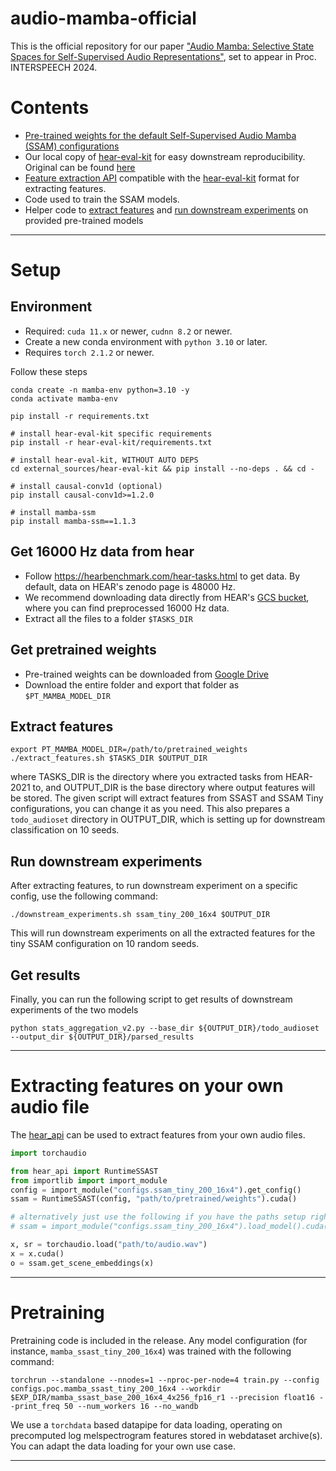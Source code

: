 # audio-mamba-official
This is the official repository for our paper ["Audio Mamba: Selective State Spaces for Self-Supervised Audio Representations"](https://arxiv.org/abs/2406.02178), set to appear in Proc. INTERSPEECH 2024. 

# Contents
* [Pre-trained weights for the default Self-Supervised Audio Mamba (SSAM) configurations](https://drive.google.com/drive/folders/1l6_8e1TFEfnobwUMIbA7-aKw2FwlBhho?usp=drive_link)
* Our local copy of [hear-eval-kit](external_sources/hear-eval-kit) for easy downstream reproducibility. Original can be found [here](https://github.com/hearbenchmark/hear-eval-kit)
* [Feature extraction API](hear_api) compatible with the [hear-eval-kit](https://github.com/hearbenchmark/hear-eval-kit) format for extracting features.
* Code used to train the SSAM models.
* Helper code to [extract features](extract_features.sh) and [run downstream experiments](downstream_experiments.sh) on provided pre-trained models

---

# Setup

## Environment
* Required: `cuda 11.x` or newer, `cudnn 8.2` or newer.
* Create a new conda environment with `python 3.10` or later.
* Requires `torch 2.1.2` or newer.

Follow these steps
```shell
conda create -n mamba-env python=3.10 -y
conda activate mamba-env

pip install -r requirements.txt

# install hear-eval-kit specific requirements
pip install -r hear-eval-kit/requirements.txt

# install hear-eval-kit, WITHOUT AUTO DEPS
cd external_sources/hear-eval-kit && pip install --no-deps . && cd -

# install causal-conv1d (optional)
pip install causal-conv1d>=1.2.0

# install mamba-ssm
pip install mamba-ssm==1.1.3
```

## Get 16000 Hz data from hear
* Follow https://hearbenchmark.com/hear-tasks.html to get data. By default, data on HEAR's zenodo page is 48000 Hz.
* We recommend downloading data directly from HEAR's [GCS bucket](gs://hear2021-archive/tasks/), where you can find preprocessed 16000 Hz data.
* Extract all the files to a folder `$TASKS_DIR`

## Get pretrained weights

* Pre-trained weights can be downloaded from [Google Drive](https://drive.google.com/drive/folders/1l6_8e1TFEfnobwUMIbA7-aKw2FwlBhho?usp=drive_link)
* Download the entire folder and export that folder as `$PT_MAMBA_MODEL_DIR`

## Extract features

```shell
export PT_MAMBA_MODEL_DIR=/path/to/pretrained_weights
./extract_features.sh $TASKS_DIR $OUTPUT_DIR
```
where TASKS_DIR is the directory where you extracted tasks from HEAR-2021 to, and OUTPUT_DIR is the base directory where output features will be stored. The given script will extract features from SSAST and SSAM Tiny configurations, you can change it as you need.
This also prepares a `todo_audioset` directory in OUTPUT_DIR, which is setting up for downstream classification on 10 seeds.

## Run downstream experiments

After extracting features, to run downstream experiment on a specific config, use the following command:
```shell
./downstream_experiments.sh ssam_tiny_200_16x4 $OUTPUT_DIR
```

This will run downstream experiments on all the extracted features for the tiny SSAM configuration on 10 random seeds.

## Get results
Finally, you can run the following script to get results of downstream experiments of the two models

```shell
python stats_aggregation_v2.py --base_dir ${OUTPUT_DIR}/todo_audioset --output_dir ${OUTPUT_DIR}/parsed_results
```

---

# Extracting features on your own audio file
The [hear_api](hear_api) can be used to extract features from your own audio files.

```python
import torchaudio

from hear_api import RuntimeSSAST
from importlib import import_module
config = import_module("configs.ssam_tiny_200_16x4").get_config()
ssam = RuntimeSSAST(config, "path/to/pretrained/weights").cuda()

# alternatively just use the following if you have the paths setup right
# ssam = import_module("configs.ssam_tiny_200_16x4").load_model().cuda()

x, sr = torchaudio.load("path/to/audio.wav")
x = x.cuda()
o = ssam.get_scene_embeddings(x)

```

---

# Pretraining
Pretraining code is included in the release. Any model configuration (for instance, `mamba_ssast_tiny_200_16x4`) was trained with the following command:
```shell
torchrun --standalone --nnodes=1 --nproc-per-node=4 train.py --config configs.poc.mamba_ssast_tiny_200_16x4 --workdir $EXP_DIR/mamba_ssast_base_200_16x4_4x256_fp16_r1 --precision float16 --print_freq 50 --num_workers 16 --no_wandb
```
We use a `torchdata` based datapipe for data loading, operating on precomputed log melspectrogram features stored in webdataset archive(s). You can adapt the data loading for your own use case.

---